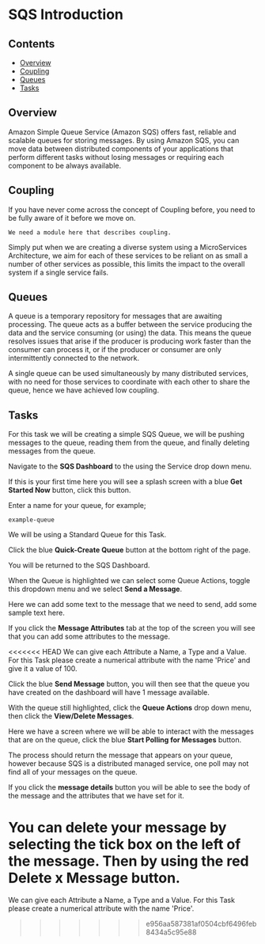 # SQS Introduction

<!--TOC_START-->
## Contents
- [Overview](#overview)
- [Coupling](#coupling)
- [Queues](#queues)
- [Tasks](#tasks)

<!--TOC_END-->
## Overview

Amazon Simple Queue Service (Amazon SQS) offers fast, reliable and scalable queues for storing messages. By using Amazon SQS, you can move data between distributed components of your applications that perform different tasks without losing messages or requiring each component to be always available.

## Coupling

If you have never come across the concept of Coupling before, you need to be fully aware of it before we move on.

```
We need a module here that describes coupling.
```

Simply put when we are creating a diverse system using a MicroServices Architecture, we aim for each of these services to be reliant on as small a number of other services as possible, this limits the impact to the overall system if a single service fails.

## Queues

A queue is a temporary repository for messages that are awaiting processing. The queue acts as a buffer between the service producing the data and the service consuming (or using) the data. This means the queue resolves issues that arise if the producer is producing work faster than the consumer can process it, or if the producer or consumer are only intermittently connected to the network. 

A single queue can be used simultaneously by many distributed services, with no need for those services to coordinate with each other to share the queue, hence we have achieved low coupling.

## Tasks

For this task we will be creating a simple SQS Queue, we will be pushing messages to the queue, reading them from the queue, and finally deleting messages from the queue.

Navigate to the **SQS Dashboard** to the using the Service drop down menu.

If this is your first time here you will see a splash screen with a blue **Get Started Now** button, click this button.

Enter a name for your queue, for example;

```
example-queue
```

We will be using a Standard Queue for this Task.

Click the blue **Quick-Create Queue** button at the bottom right of the page.

You will be returned to the SQS Dashboard.

When the Queue is highlighted we can select some Queue Actions, toggle this dropdown menu and we select **Send a Message**.

Here we can add some text to the message that we need to send, add some sample text here.

If you click the **Message Attributes** tab at the top of the screen you will see that you can add some attributes to the message.

<<<<<<< HEAD
We can give each Attribute a Name, a Type and a Value.  For this Task please create a numerical attribute with the name 'Price' and give it a value of 100.

Click the blue **Send Message** button, you will then see that the queue you have created on the dashboard will have 1 message available.

With the queue still highlighted, click the **Queue Actions** drop down menu, then click the **View/Delete Messages**.

Here we have a screen where we will be able to interact with the messages that are on the queue, click the blue **Start Polling for Messages** button.

The process should return the message that appears on your queue, however because SQS is a distributed managed service, one poll may not find all of your messages on the queue.

If you click the **message details** button you will be able to see the body of the message and the attributes that we have set for it.

You can delete your message by selecting the tick box on the left of the message.  Then by using the red **Delete x Message** button.
=======
We can give each Attribute a Name, a Type and a Value.  For this Task please create a numerical attribute with the name 'Price'.
>>>>>>> e956aa587381af0504cbf6496feb8434a5c95e88
